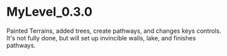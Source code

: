 # MyLevel_0.3.0
Painted Terrains, added trees, create pathways, and changes keys controls. It's not fully done, but will set up invincible walls, lake, and finishes pathways.
